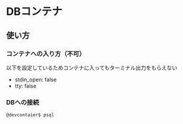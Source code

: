 # DBコンテナ

## 使い方

### コンテナへの入り方（不可）

以下を設定しているためコンテナに入ってもターミナル出力をもらえない

- stdin_open: false
- tty: false

### DBへの接続

```console
@devcontaier$ psql
```
